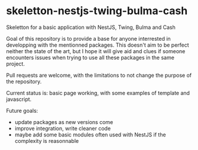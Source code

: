 # skeletton-nestjs-twing-bulma-cash
Skeletton for a basic application with NestJS, Twing, Bulma and Cash

Goal of this repository is to provide a base for anyone interrested in developping with the mentionned packages. This doesn't aim to be perfect neither the state of the art, but I hope it will give aid and clues if someone encounters issues when trying to use all these packages in the same project.

Pull requests are welcome, with the limitations to not change the purpose of the repository.

Current status is: basic page working, with some examples of template and javascript.

Future goals:
- update packages as new versions come
- improve integration, write cleaner code
- maybe add some basic modules often used with NestJS if the complexity is reasonnable
